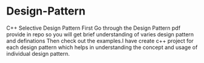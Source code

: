 # Design-Pattern
C++ Selective Design Pattern
First Go through the Design Pattern pdf provide in repo so you will get brief understanding of varies design pattern and definations
Then check out the examples.I have create c++ project for each design pattern which helps in understanding the concept and usage of individual design pattern.
